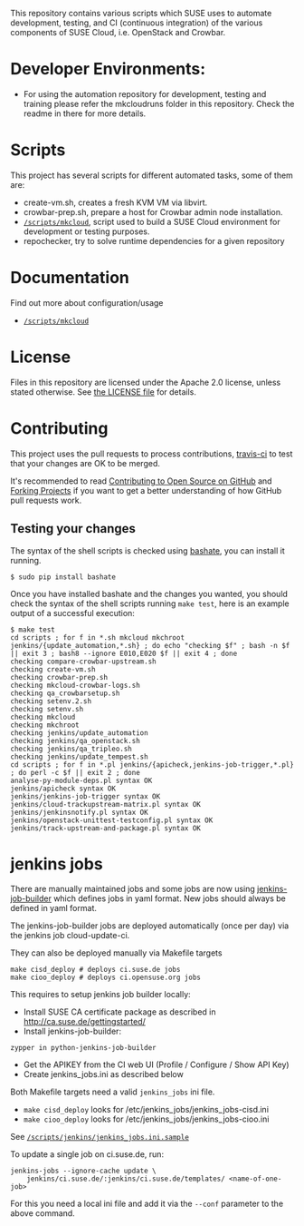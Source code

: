 This repository contains various scripts which SUSE uses to automate
development, testing, and CI (continuous integration) of the various
components of SUSE Cloud, i.e. OpenStack and Crowbar.

# Developer Environments:

* For using the automation repository for development, testing and training please refer
  the mkcloudruns folder in this repository. Check the readme in there for more details.

# Scripts

This project has several scripts for different automated tasks, some of them are:

* create-vm.sh, creates a fresh KVM VM via libvirt.
* crowbar-prep.sh, prepare a host for Crowbar admin node installation.
* [`/scripts/mkcloud`](docs/mkcloud.md), script used to build a SUSE Cloud environment
  for development or testing purposes.
* repochecker, try to solve runtime dependencies for a given repository

# Documentation

Find out more about configuration/usage

* [`/scripts/mkcloud`](docs/mkcloud.md)

# License

Files in this repository are licensed under the Apache 2.0 license,
unless stated otherwise. See [the LICENSE file](LICENSE) for details.

# Contributing

This project uses the pull requests to process contributions,
[travis-ci](http://travis-ci.org/) to test that your changes are OK to be
merged.

It's recommended to read
[Contributing to Open Source on GitHub](https://guides.github.com/activities/contributing-to-open-source)
and [Forking Projects](https://guides.github.com/activities/forking) if you
want to get a better understanding of how GitHub pull requests work.

## Testing your changes

The syntax of the shell scripts is checked using
[bashate](https://github.com/openstack-dev/bashate), you can install it running.

```
$ sudo pip install bashate
```

Once you have installed bashate and the changes you wanted, you should check the
syntax of the shell scripts running `make test`, here is an example output of
a successful execution:

```
$ make test
cd scripts ; for f in *.sh mkcloud mkchroot jenkins/{update_automation,*.sh} ; do echo "checking $f" ; bash -n $f || exit 3 ; bash8 --ignore E010,E020 $f || exit 4 ; done
checking compare-crowbar-upstream.sh
checking create-vm.sh
checking crowbar-prep.sh
checking mkcloud-crowbar-logs.sh
checking qa_crowbarsetup.sh
checking setenv.2.sh
checking setenv.sh
checking mkcloud
checking mkchroot
checking jenkins/update_automation
checking jenkins/qa_openstack.sh
checking jenkins/qa_tripleo.sh
checking jenkins/update_tempest.sh
cd scripts ; for f in *.pl jenkins/{apicheck,jenkins-job-trigger,*.pl} ; do perl -c $f || exit 2 ; done
analyse-py-module-deps.pl syntax OK
jenkins/apicheck syntax OK
jenkins/jenkins-job-trigger syntax OK
jenkins/cloud-trackupstream-matrix.pl syntax OK
jenkins/jenkinsnotify.pl syntax OK
jenkins/openstack-unittest-testconfig.pl syntax OK
jenkins/track-upstream-and-package.pl syntax OK
```

# jenkins jobs
There are manually maintained jobs and some jobs are now using
[jenkins-job-builder](http://docs.openstack.org/infra/jenkins-job-builder/)
which defines jobs in yaml format. New jobs should always be defined
in yaml format.

The jenkins-job-builder jobs are deployed automatically (once per day) via the jenkins
job cloud-update-ci.

They can also be deployed manually via Makefile targets
```
make cisd_deploy # deploys ci.suse.de jobs
make cioo_deploy # deploys ci.opensuse.org jobs
```
This requires to setup jenkins job builder locally:

* Install SUSE CA certificate package as described in http://ca.suse.de/gettingstarted/
* Install jenkins-job-builder:
```
zypper in python-jenkins-job-builder
```
* Get the APIKEY from the CI web UI (Profile / Configure / Show API Key)
* Create jenkins_jobs.ini as described below

Both Makefile targets need a valid `jenkins_jobs` ini file.
* `make cisd_deploy` looks for /etc/jenkins_jobs/jenkins_jobs-cisd.ini
* `make cioo_deploy` looks for /etc/jenkins_jobs/jenkins_jobs-cioo.ini

See [`/scripts/jenkins/jenkins_jobs.ini.sample`](scripts/jenkins/jenkins_jobs.ini.sample)

To update a single job on ci.suse.de, run:
```
jenkins-jobs --ignore-cache update \
    jenkins/ci.suse.de/:jenkins/ci.suse.de/templates/ <name-of-one-job>
```

For this you need a local ini file and add it via the `--conf` parameter to
the above command.
